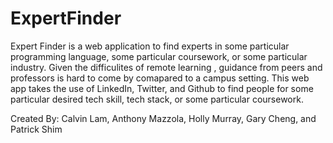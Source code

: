 # ExpertFinder
Expert Finder is a web application to find experts in some particular programming language, some particular coursework, or some particular industry. Given the difficulites of  remote learning , guidance from peers and professors is hard to come by comapared to a campus setting. This web app takes the use of LinkedIn, Twitter, and Github to find people for some particular desired tech skill, tech stack, or some particular coursework.

Created By: Calvin Lam, Anthony Mazzola, Holly Murray, Gary Cheng, and Patrick Shim
